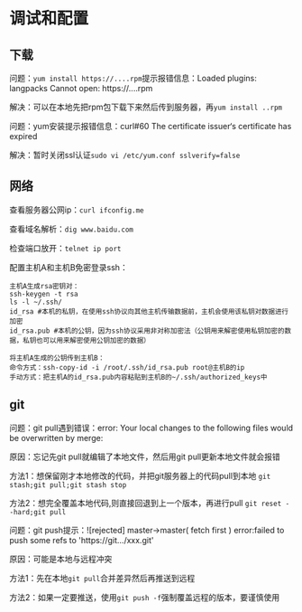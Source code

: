 # 调试和配置

## 下载

问题：`yum install https://....rpm`提示报错信息：Loaded plugins: langpacks Cannot open: https://....rpm

解决：可以在本地先把rpm包下载下来然后传到服务器，再`yum install ..rpm`



问题：yum安装提示报错信息：curl#60 The certificate issuer‘s certificate has expired

解决：暂时关闭ssl认证`sudo vi /etc/yum.conf sslverify=false`

## 网络

查看服务器公网ip：`curl ifconfig.me`

查看域名解析：`dig www.baidu.com`

检查端口放开：`telnet ip port`

配置主机A和主机B免密登录ssh：

```shell
主机A生成rsa密钥对：
ssh-keygen -t rsa
ls -l ~/.ssh/
id_rsa #本机的私钥，在使用ssh协议向其他主机传输数据前，主机会使用该私钥对数据进行加密
id_rsa.pub #本机的公钥，因为ssh协议采用非对称加密法（公钥用来解密使用私钥加密的数据，私钥也可以用来解密使用公钥加密的数据）

将主机A生成的公钥传到主机B：
命令方式：ssh-copy-id -i /root/.ssh/id_rsa.pub root@主机B的ip
手动方式：把主机A的id_rsa.pub内容粘贴到主机B的~/.ssh/authorized_keys中
```

## git

问题：git pull遇到错误：error: Your local changes to the following files would be overwritten by merge:

原因：忘记先git pull就编辑了本地文件，然后用git pull更新本地文件就会报错

方法1：想保留刚才本地修改的代码，并把git服务器上的代码pull到本地 `git stash;git pull;git stash stop`

方法2：想完全覆盖本地代码,则直接回退到上一个版本，再进行pull `git reset --hard;git pull`



问题：git push提示：![rejected]	master->master( fetch first ) error:failed to push some refs to 'https://git.../xxx.git'

原因：可能是本地与远程冲突

方法1：先在本地`git pull`合并差异然后再推送到远程

方法2：如果一定要推送，使用`git push -f`强制覆盖远程的版本，要谨慎使用
